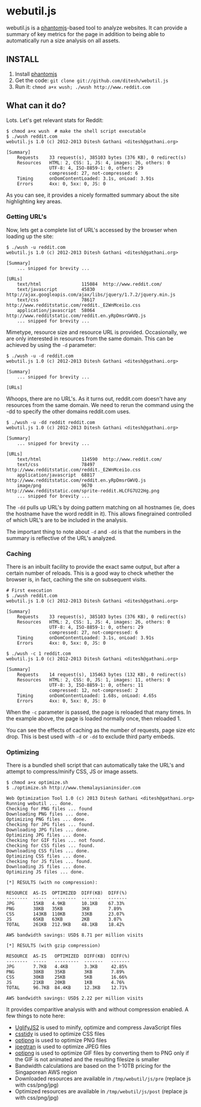 # webutil.js

webutil.js is a [phantomjs](http://phantomjs.org)-based tool to analyze websites. It can provide a summary of key metrics for the page in addition to being able to automatically run a size analysis on all assets.

## INSTALL

1. Install [phantomjs](http://phantomjs.org/download.html)
2. Get the code: `git clone git://github.com/ditesh/webutil.js`
3. Run it: `chmod a+x wush; ./wush http://www.reddit.com`

## What can it do?

Lots. Let's get relevant stats for Reddit:

    $ chmod a+x wush  # make the shell script executable
    $ ./wush reddit.com
    webutil.js 1.0 (c) 2012-2013 Ditesh Gathani <ditesh@gathani.org>

    [Summary]
        Requests    33 request(s), 385103 bytes (376 KB), 0 redirect(s)
        Resources   HTML: 2, CSS: 1, JS: 4, images: 26, others: 0
                    UTF-8: 4, ISO-8859-1: 0, others: 29
                    compressed: 27, not-compressed: 6
        Timing      onDomContentLoaded: 3.1s, onLoad: 3.91s
        Errors      4xx: 0, 5xx: 0, JS: 0

As you can see, it provides a nicely formatted summary about the site highlighting key areas.

### Getting URL's

Now, lets get a complete list of URL's accessed by the browser when loading up the site:

    $ ./wush -u reddit.com
    webutil.js 1.0 (c) 2012-2013 Ditesh Gathani <ditesh@gathani.org>

    [Summary]
        ... snipped for brevity ...

    [URLs]
        text/html               115084  http://www.reddit.com/
        text/javascript         45830   http://ajax.googleapis.com/ajax/libs/jquery/1.7.2/jquery.min.js
        text/css                78617   http://www.redditstatic.com/reddit._E2WnMcei1o.css
        application/javascript  58064   http://www.redditstatic.com/reddit.en.yRpDmsrGWVQ.js
        ... snipped for brevity ...


Mimetype, resource size and resource URL is provided. Occasionally, we are only interested in resources from the same domain. This can be achieved by using the `-d` parameter:

    $ ./wush -u -d reddit.com
    webutil.js 1.0 (c) 2012-2013 Ditesh Gathani <ditesh@gathani.org>

    [Summary]
        ... snipped for brevity ...

    [URLs]

Whoops, there are no URL's. As it turns out, reddit.com doesn't have any resources from the same domain. We need to rerun the command using the -dd to specify the other domains reddit.com uses.

    $ ./wush -u -dd reddit reddit.com
    webutil.js 1.0 (c) 2012-2013 Ditesh Gathani <ditesh@gathani.org>

    [Summary]
        ... snipped for brevity ...

    [URLs]
        text/html               114590  http://www.reddit.com/
        text/css                78497   http://www.redditstatic.com/reddit._E2WnMcei1o.css
        application/javascript  68817   http://www.redditstatic.com/reddit.en.yRpDmsrGWVQ.js
        image/png               9670    http://www.redditstatic.com/sprite-reddit.HLCFG7U22Hg.png
        ... snipped for brevity ...

The `-dd` pulls up URL's by doing pattern matching on all hostnames (ie, does the hostname have the word reddit in it). This allows finegrained controlled of which URL's are to be included in the analysis.

The important thing to note about `-d` and `-dd` is that the numbers in the summary is reflective of the URL's analyzed.

### Caching

There is an inbuilt facility to provide the exact same output, but after a certain number of reloads. This is a good way to check whether the browser is, in fact, caching the site on subsequent visits.

    # First execution
    $ ./wush reddit.com
    webutil.js 1.0 (c) 2012-2013 Ditesh Gathani <ditesh@gathani.org>

    [Summary]
        Requests    33 request(s), 385103 bytes (376 KB), 0 redirect(s)
        Resources   HTML: 2, CSS: 1, JS: 4, images: 26, others: 0
                    UTF-8: 4, ISO-8859-1: 0, others: 29
                    compressed: 27, not-compressed: 6
        Timing      onDomContentLoaded: 3.1s, onLoad: 3.91s
        Errors      4xx: 0, 5xx: 0, JS: 0

    $ ./wush -c 1 reddit.com
    webutil.js 1.0 (c) 2012-2013 Ditesh Gathani <ditesh@gathani.org>

    [Summary]
        Requests    14 request(s), 135463 bytes (132 KB), 0 redirect(s)
        Resources   HTML: 2, CSS: 0, JS: 1, images: 11, others: 0
                    UTF-8: 3, ISO-8859-1: 0, others: 11
                    compressed: 12, not-compressed: 2
        Timing      onDomContentLoaded: 1.68s, onLoad: 4.65s
        Errors      4xx: 0, 5xx: 0, JS: 0

When the `-c` parameter is passed, the page is reloaded that many times. In the example above, the page is loaded normally once, then reloaded 1.

You can see the effects of caching as the number of requests, page size etc drop. This is best used with `-d` or `-dd` to exclude third party embeds.

### Optimizing

There is a bundled shell script that can automatically take the URL's and attempt to compress/minify CSS, JS or image assets.

    $ chmod a+x optimize.sh
    $ ./optimize.sh http://www.themalaysianinsider.com

    Web Optimization Tool 1.0 (c) 2013 Ditesh Gathani <ditesh@gathani.org>
    Running webutil ... done.
    Checking for PNG files ... found
    Downloading PNG files ... done.
    Optimizing PNG files ... done.
    Checking for JPG files ... found.
    Downloading JPG files ... done.
    Optimizing JPG files ... done.
    Checking for GIF files ... not found.
    Checking for CSS files ... found.
    Downloading CSS files ... done.
    Optimizing CSS files ... done.
    Checking for JS files ... found.
    Downloading JS files ... done.
    Optimizing JS files ... done.

    [*] RESULTS (with no compression):

    RESOURCE  AS-IS  OPTIMIZED  DIFF(KB)  DIFF(%)
    --------  -----  ---------  -------   -------
    JPG       15KB   4.9KB      10.1KB    67.33%
    PNG       38KB   35KB       3KB       7.89%
    CSS       143KB  110KB      33KB      23.07%
    JS        65KB   63KB       2KB       3.07%
    TOTAL     261KB  212.9KB    48.1KB    18.42%

    AWS bandwidth savings: USD$ 8.71 per million visits

    [*] RESULTS (with gzip compression)

    RESOURCE  AS-IS   OPTIMIZED  DIFF(KB)  DIFF(%)
    --------  -----   ---------  -------   -------
    JPG       7.7KB   4.4KB      3.3KB     42.85%
    PNG       38KB    35KB       3KB       7.89%
    CSS       30KB    25KB       5KB       16.66%
    JS        21KB    20KB       1KB       4.76%
    TOTAL     96.7KB  84.4KB     12.3KB    12.71%

    AWS bandwidth savings: USD$ 2.22 per million visits

It provides comparitive analysis with and without compression enabled. A few things to note here:

* [UglifyJS2](https://github.com/mishoo/UglifyJS2) is used to minify, optimize and compress JavaScript files
* [csstidy](http://csstidy.sourceforge.net/) is used to optimize CSS files
* [optipng](http://optipng.sourceforge.net/) is used to optimize PNG files
* [jpegtran](http://jpegclub.org/jpegtran/) is used to optimize JPEG files
* [optipng](http://optipng.sourceforge.net/) is used to optimize GIF files by converting them to PNG only if the GIF is not animated and the resulting filesize is smaller
* Bandwidth calculations are based on the 1-10TB pricing for the Singaporean AWS region
* Downloaded resources are available in `/tmp/webutil/js/pre` (replace js with css/png/jpg)
* Optimized resources are available in `/tmp/webutil/js/post` (replace js with css/png/jpg)

